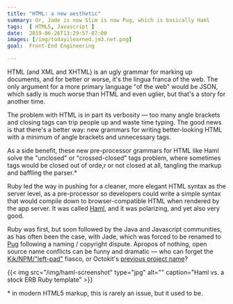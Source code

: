 ```yaml
---
title: "HTML: a new aesthetic"
summary: Or, Jade is now Slim is now Pug, which is basically Haml
tags:  [ HTML5, Javascript ]
date:  2019-06-26T13:29:57-07:00
images: [/img/todayilearned.jm3.net.png]
goal:  Front-End Engineering

---
```


HTML (and XML and XHTML) is an ugly grammar for marking up documents,
and for better or worse, it's the lingua franca of the web. The only
argument for a more primary language "of the web" would be JSON, which
sadly is much worse than HTML and even uglier, but that's a story for
another time.

The problem with HTML is in part its verbosity — too many angle brackets
and closing tags can trip people up and waste time typing.
The good news is that there's a better way: new grammars for writing
better-looking HTML with a minimum of angle brackets and unnecessary tags.

As a side benefit, these new pre-processor grammars for HTML like Haml
solve the "unclosed" or "crossed-closed" tags problem, where sometimes
tags would be closed out of orde,r or not closed at all, tangling the
markup and baffling the parser.\*

Ruby led the way in pushing for a cleaner, more elegant HTML syntax as
the server level, as a pre-processor so developers could write a simple
syntax that would compile down to browser-compatible HTML when rendered
by the app server. It was called [Haml][haml], and it was polarizing,
and yet also very good.

Ruby was first, but soon followed by the Java and Javascript
communities, as has often been the case, with Jade, which was forced to
be renamed to [Pug][pug] following a naming / copyright dispute. Apropos
of nothing, open source name conflicts can be funny and dramatic — who
can forget the [Kik/NPM/"left-pad"][npm] fiasco, or Octokit's [previous
project name][octopussy]?

{{< img src="/img/haml-screenshot" type="jpg" alt="" caption="Haml vs. a stock ERB Ruby template" >}}

\* in modern HTML5 markup, this is rarely an issue, but it used to be.

[haml]: http://haml.info/
[haml-screenshot]: /img/haml-screenshot.png
[npm]: https://medium.com/@kolorahl/kik-left-pad-and-npm-oh-my-e6f216a22766
[octopussy]: https://github.com/octokit/octokit.rb/issues/8
[pug]: https://github.com/pugjs/pug#rename-from-jade
[slim]: https://github.com/slim-template/slim

